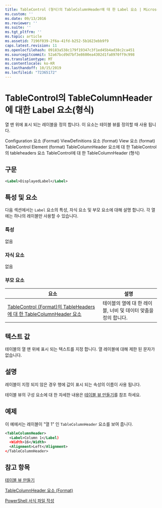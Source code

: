 ```yaml
---
title: TableControl (형식)의 TableColumnHeader에 대 한 Label 요소 | Microsoft Docs
ms.custom: ''
ms.date: 09/13/2016
ms.reviewer: ''
ms.suite: ''
ms.tgt_pltfrm: ''
ms.topic: article
ms.assetid: 7196f039-2f6a-41fd-b252-5b1623ebb9f9
caps.latest.revision: 11
ms.openlocfilehash: 09183a538c179f19347c3f1ed45b4ad38c2ca451
ms.sourcegitcommit: 52a67bcd9d7bf3e8600ea4302d1fa8970ff9c998
ms.translationtype: MT
ms.contentlocale: ko-KR
ms.lasthandoff: 10/15/2019
ms.locfileid: "72365172"
---
```

# <a name="label-element-for-tablecolumnheader-for-tablecontrol-format"></a>TableControl의 TableColumnHeader에 대한 Label 요소(형식)

열 맨 위에 표시 되는 레이블을 정의 합니다. 이 요소는 테이블 뷰를 정의할 때 사용 됩니다.

Configuration 요소 (Format) ViewDefinitions 요소 (format) View 요소 (format) TableControl Element (format) TableColumnHeader 요소에 대 한 TableControl의 tableheaders 요소 TableControl에 대 한 TableColumnHeader (형식)

## <a name="syntax"></a>구문

```xml
<Label>DisplayedLabel</Label>

```

## <a name="attributes-and-elements"></a>특성 및 요소

다음 섹션에서는 `Label` 요소의 특성, 자식 요소 및 부모 요소에 대해 설명 합니다. 각 열에는 하나의 레이블만 사용할 수 있습니다.

### <a name="attributes"></a>특성

없음

### <a name="child-elements"></a>자식 요소

없음

### <a name="parent-elements"></a>부모 요소

|요소|설명|
|-------------|-----------------|
|[TableControl (Format)의 TableHeaders에 대 한 TableColumnHeader 요소](./tablecolumnheader-element-format.md)|테이블의 열에 대 한 레이블, 너비 및 데이터 맞춤을 정의 합니다.|

## <a name="text-value"></a>텍스트 값

테이블의 열 맨 위에 표시 되는 텍스트를 지정 합니다. 열 레이블에 대해 제한 된 문자가 없습니다.

## <a name="remarks"></a>설명

레이블이 지정 되지 않은 경우 행에 값이 표시 되는 속성의 이름이 사용 됩니다.

테이블 뷰의 구성 요소에 대 한 자세한 내용은 [테이블 뷰 만들기](./creating-a-table-view.md)를 참조 하세요.

## <a name="example"></a>예제

이 예에서는 레이블이 "열 1" 인 `TableColumnHeader` 요소를 보여 줍니다.

```xml
<TableColumnHeader>
  <Label>Column 1</Label)
  <Width>16</Width>
  <Alignment>Left</Alignment>
</TableColumnHeader>
```

## <a name="see-also"></a>참고 항목

[테이블 뷰 만들기](./creating-a-table-view.md)

[TableColumnHeader 요소 (Format)](./tablecolumnheader-element-format.md)

[PowerShell 서식 파일 작성](./writing-a-powershell-formatting-file.md)
